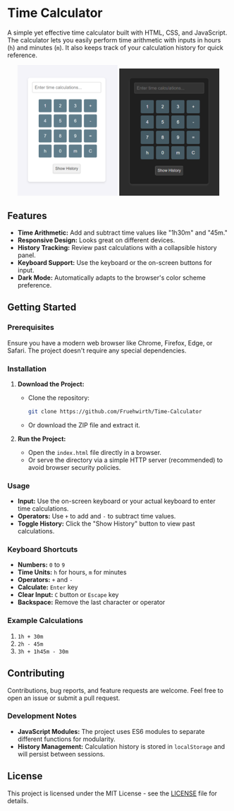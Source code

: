 # Time Calculator

A simple yet effective time calculator built with HTML, CSS, and JavaScript. The calculator lets you easily perform time arithmetic with inputs in hours (`h`) and minutes (`m`). It also keeps track of your calculation history for quick reference.

<p align="center">
  <img src="./screenshots/lightmode-default.png" alt="Time Calculator Screenshot Light Mode" width="45%">
  <img src="./screenshots/darkmode-default.png" alt="Time Calculator Screenshot Dark Mode" width="45%">
</p>


## Features

- **Time Arithmetic:** Add and subtract time values like "1h30m" and "45m."
- **Responsive Design:** Looks great on different devices.
- **History Tracking:** Review past calculations with a collapsible history panel.
- **Keyboard Support:** Use the keyboard or the on-screen buttons for input.
- **Dark Mode:** Automatically adapts to the browser's color scheme preference.

## Getting Started

### Prerequisites

Ensure you have a modern web browser like Chrome, Firefox, Edge, or Safari. The project doesn't require any special dependencies.

### Installation

1. **Download the Project:**
   - Clone the repository:
     ```bash
     git clone https://github.com/Fruehwirth/Time-Calculator
     ```
   - Or download the ZIP file and extract it.

2. **Run the Project:**
   - Open the `index.html` file directly in a browser.
   - Or serve the directory via a simple HTTP server (recommended) to avoid browser security policies.

### Usage

- **Input:** Use the on-screen keyboard or your actual keyboard to enter time calculations.
- **Operators:** Use `+` to add and `-` to subtract time values.
- **Toggle History:** Click the "Show History" button to view past calculations.

### Keyboard Shortcuts

- **Numbers:** `0` to `9`
- **Time Units:** `h` for hours, `m` for minutes
- **Operators:** `+` and `-`
- **Calculate:** `Enter` key
- **Clear Input:** `C` button or `Escape` key
- **Backspace:** Remove the last character or operator

### Example Calculations

1. `1h + 30m`
2. `2h - 45m`
3. `3h + 1h45m - 30m`

## Contributing

Contributions, bug reports, and feature requests are welcome. Feel free to open an issue or submit a pull request.

### Development Notes

- **JavaScript Modules:** The project uses ES6 modules to separate different functions for modularity.
- **History Management:** Calculation history is stored in `localStorage` and will persist between sessions.

## License

This project is licensed under the MIT License - see the [LICENSE](LICENSE) file for details.

